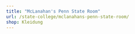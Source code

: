 ```yaml
---
title: "McLanahan's Penn State Room"
url: /state-college/mclanahans-penn-state-room/
shop: Kleidung
---
```

